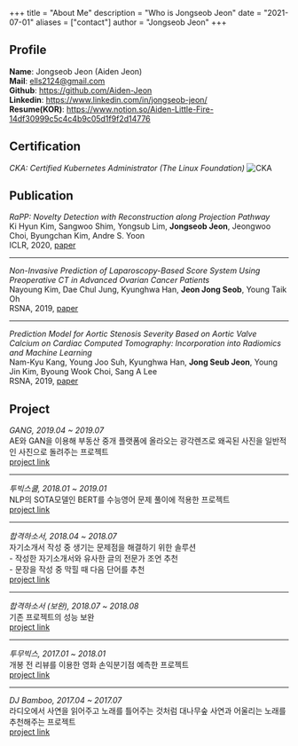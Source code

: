 +++
title = "About Me"
description = "Who is Jongseob Jeon"
date = "2021-07-01"
aliases = ["contact"]
author = "Jongseob Jeon"
+++

## Profile
**Name**:    Jongseob Jeon (Aiden Jeon)  
**Mail**:    ells2124@gmail.com  
**Github**:  https://github.com/Aiden-Jeon  
**Linkedin**:   https://www.linkedin.com/in/jongseob-jeon/  
**Resume(KOR)**: https://www.notion.so/Aiden-Little-Fire-14df30999c5c4c4b9c05d1f9f2d14776


## Certification
*CKA: Certified Kubernetes Administrator (The Linux Foundation)*
![CKA](/imgs/cka/review_02.png)

## Publication
*RaPP: Novelty Detection with Reconstruction along Projection Pathway*  
Ki Hyun Kim, Sangwoo Shim, Yongsub Lim, **Jongseob Jeon**, Jeongwoo Choi, Byungchan Kim, Andre S. Yoon  
ICLR, 2020, [paper](https://openreview.net/forum?id=HkgeGeBYDB)

---
*Non-Invasive Prediction of Laparoscopy-Based Score System Using Preoperative CT in Advanced Ovarian Cancer Patients*  
Nayoung Kim, Dae Chul Jung, Kyunghwa Han, **Jeon Jong Seob**, Young Taik Oh  
RSNA, 2019, [paper](http://archive.rsna.org/2019/19015767.html)

---
*Prediction Model for Aortic Stenosis Severity Based on Aortic Valve Calcium on Cardiac Computed Tomography: Incorporation into Radiomics and Machine Learning*  
Nam-Kyu Kang, Young Joo Suh, Kyunghwa Han, **Jong Seub Jeon**, Young Jin Kim, Byoung Wook Choi, Sang A Lee  
RSNA, 2019, [paper](http://archive.rsna.org/2019/19012505.html)
 

## Project
*GANG, 2019.04 ~ 2019.07*  
AE와 GAN을 이용해 부동산 중개 플랫폼에 올라오는 광각렌즈로 왜곡된 사진을 일반적인 사진으로 돌려주는 프로젝트  
[project link](http://www.datamarket.kr/xe/board_pdzw77/56002)  

---
*투빅스쿨, 2018.01 ~ 2019.01*  
NLP의 SOTA모델인 BERT를 수능영어 문제 풀이에 적용한 프로젝트  
[project link](http://www.datamarket.kr/xe/board_pdzw77/50240)

---
*합격하소서, 2018.04 ~ 2018.07*  
자기소개서 작성 중 생기는 문제점을 해결하기 위한 솔루션  
    - 작성한 자기소개서와 유사한 글의 전문가 조언 추천  
    - 문장을 작성 중 막힐 때 다음 단어를 추천  
[project link](http://www.datamarket.kr/xe/index.php?mid=board_pdzw77&page=2&document_srl=44666)

---
*합격하소서 (보완), 2018.07 ~ 2018.08*  
기존 프로젝트의 성능 보완  
[project link](http://www.datamarket.kr/xe/board_pdzw77/46033)

---
*투무빅스, 2017.01 ~ 2018.01*  
개봉 전 리뷰를 이용한 영화 손익분기점 예측한 프로젝트  
[project link](http://www.datamarket.kr/xe/index.php?mid=board_pdzw77&page=2&document_srl=37919)

---
*DJ Bamboo, 2017.04 ~ 2017.07*  
라디오에서 사연을 읽어주고 노래를 틀어주는 것처럼 대나무숲 사연과 어울리는 노래를 추천해주는 프로젝트  
[project link](http://www.datamarket.kr/xe/index.php?mid=board_pdzw77&page=2&document_srl=29247)
